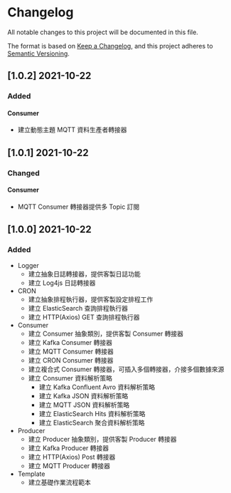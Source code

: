 # Changelog

All notable changes to this project will be documented in this file.

The format is based on [Keep a Changelog](https://keepachangelog.com/en/1.0.0/),
and this project adheres to [Semantic Versioning](https://semver.org/spec/v2.0.0.html).

## [1.0.2] 2021-10-22

### Added

#### Consumer

- 建立動態主題 MQTT 資料生產者轉接器

## [1.0.1] 2021-10-22

### Changed

#### Consumer

- MQTT Consumer 轉接器提供多 Topic 訂閱

## [1.0.0] 2021-10-22

### Added

- Logger
  - 建立抽象日誌轉接器，提供客製日誌功能
  - 建立 Log4js 日誌轉接器
- CRON
  - 建立抽象排程執行器，提供客製設定排程工作
  - 建立 ElasticSearch 查詢排程執行器
  - 建立 HTTP(Axios) GET 查詢排程執行器
- Consumer
  - 建立 Consumer 抽象類別，提供客製 Consumer 轉接器
  - 建立 Kafka Consumer 轉接器
  - 建立 MQTT Consumer 轉接器
  - 建立 CRON Consumer 轉接器
  - 建立複合式 Consumer 轉接器，可插入多個轉接器，介接多個數據來源
  - 建立 Consumer 資料解析策略
    - 建立 Kafka Confluent Avro 資料解析策略
    - 建立 Kafka JSON 資料解析策略
    - 建立 MQTT JSON 資料解析策略
    - 建立 ElasticSearch Hits 資料解析策略
    - 建立 ElasticSearch 聚合資料解析策略
- Producer
  - 建立 Producer 抽象類別，提供客製 Producer 轉接器
  - 建立 Kafka Producer 轉接器
  - 建立 HTTP(Axios) Post 轉接器
  - 建立 MQTT Producer 轉接器
- Template
  - 建立基礎作業流程範本
